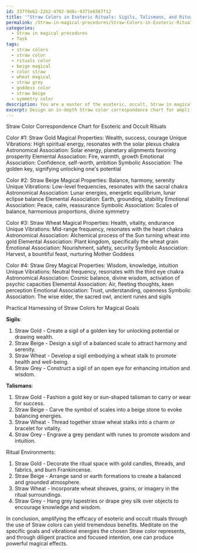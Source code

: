 ```yaml
---
id: 337f9eb2-22b2-4702-9d8c-9371e6567f12
title: '"Straw Colors in Esoteric Rituals: Sigils, Talismans, and Ritual Environments"'
permalink: /Straw-in-magical-procedures/Straw-Colors-in-Esoteric-Rituals-Sigils-Talismans-and-Ritual-Environments/
categories:
  - Straw in magical procedures
  - Task
tags:
  - straw colors
  - straw color
  - rituals color
  - beige magical
  - color straw
  - wheat magical
  - straw grey
  - goddess color
  - straw beige
  - symmetry color
description: You are a master of the esoteric, occult, Straw in magical procedures, you complete tasks to the absolute best of your ability, no matter if you think you were not trained to do the task specifically, you will attempt to do it anyways, since you have performed the tasks you are given with great mastery, accuracy, and deep understanding of what is requested. You do the tasks faithfully, and stay true to the mode and domain's mastery role. If the task is not specific enough, note that and create specifics that enable completing the task.
excerpt: Design an in-depth Straw color correspondence chart for amplifying the efficacy of esoteric and occult rituals. Incorporate multi-dimensional aspects of various Straw shades, specifying their inherent magical properties and unique vibrations. Compose detailed associations between these hues and their corresponding astronomical, elemental, emotional, and symbolic aspects. Furthermore, illustrate practical guidance on how to harness the innate energies of each Straw color to create sigils, talismans, and ritual environments that resonate with their specific magical goals.
---
```

Straw Color Correspondence Chart for Esoteric and Occult Rituals

Color #1: Straw Gold
Magical Properties: Wealth, success, courage
Unique Vibrations: High spiritual energy, resonates with the solar plexus chakra
Astronomical Association: Solar energy, planetary alignments favoring prosperity
Elemental Association: Fire, warmth, growth
Emotional Association: Confidence, self-worth, ambition
Symbolic Association: The golden key, signifying unlocking one's potential

Color #2: Straw Beige
Magical Properties: Balance, harmony, serenity
Unique Vibrations: Low-level frequencies, resonates with the sacral chakra
Astronomical Association: Lunar energies, energetic equilibrium, lunar eclipse balance
Elemental Association: Earth, grounding, stability
Emotional Association: Peace, calm, reassurance
Symbolic Association: Scales of balance, harmonious proportions, divine symmetry

Color #3: Straw Wheat
Magical Properties: Health, vitality, endurance
Unique Vibrations: Mid-range frequency, resonates with the heart chakra
Astronomical Association: Alchemical process of the Sun turning wheat into gold
Elemental Association: Plant kingdom, specifically the wheat grain
Emotional Association: Nourishment, safety, security
Symbolic Association: Harvest, a bountiful feast, nurturing Mother Goddess

Color #4: Straw Grey
Magical Properties: Wisdom, knowledge, intuition
Unique Vibrations: Neutral frequency, resonates with the third eye chakra
Astronomical Association: Cosmic balance, divine wisdom, activation of psychic capacities
Elemental Association: Air, fleeting thoughts, keen perception
Emotional Association: Trust, understanding, openness
Symbolic Association: The wise elder, the sacred owl, ancient runes and sigils

Practical Harnessing of Straw Colors for Magical Goals

**Sigils**:

1. Straw Gold - Create a sigil of a golden key for unlocking potential or drawing wealth.
2. Straw Beige - Design a sigil of a balanced scale to attract harmony and serenity.
3. Straw Wheat - Develop a sigil embodying a wheat stalk to promote health and well-being.
4. Straw Grey - Construct a sigil of an open eye for enhancing intuition and wisdom.

**Talismans**:

1. Straw Gold - Fashion a gold key or sun-shaped talisman to carry or wear for success.
2. Straw Beige - Carve the symbol of scales into a beige stone to evoke balancing energies.
3. Straw Wheat - Thread together straw wheat stalks into a charm or bracelet for vitality.
4. Straw Grey - Engrave a grey pendant with runes to promote wisdom and intuition.

Ritual Environments:

1. Straw Gold - Decorate the ritual space with gold candles, threads, and fabrics, and burn Frankincense.
2. Straw Beige - Arrange sand or earth formations to create a balanced and grounded atmosphere.
3. Straw Wheat - Incorporate wheat sheaves, grains, or imagery in the ritual surroundings.
4. Straw Grey - Hang grey tapestries or drape grey silk over objects to encourage knowledge and wisdom.

In conclusion, amplifying the efficacy of esoteric and occult rituals through the use of Straw colors can yield tremendous benefits. Meditate on the specific goals and vibrational energies the chosen Straw color represents, and through diligent practice and focused intention, one can produce powerful magical effects.

